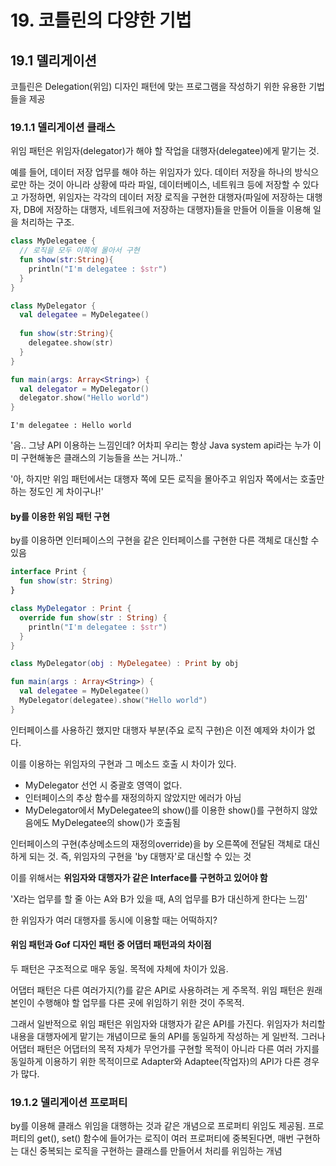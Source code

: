 # 19. 코틀린의 다양한 기법

## 19.1 델리게이션

코틀린은 Delegation(위임) 디자인 패턴에 맞는 프로그램을 작성하기 위한 유용한 기법들을 제공

### 19.1.1 델리게이션 클래스

위임 패턴은 위임자(delegator)가 해야 할 작업을 대행자(delegatee)에게 맡기는 것. 

예를 들어, 데이터 저장 업무를 해야 하는 위임자가 있다. 
데이터 저장을 하나의 방식으로만 하는 것이 아니라 상황에 따라 파일, 데이터베이스, 네트워크 등에 저장할 수 있다고 가정하면, 
위임자는 각각의 데이터 저장 로직을 구현한 대행자(파일에 저장하는 대행자, DB에 저장하는 대행자, 네트워크에 저장하는 대행자)들을 만들어 이들을 이용해 일을 처리하는 구조.

```kotlin
class MyDelegatee {
  // 로직을 모두 이쪽에 몰아서 구현
  fun show(str:String){
    println("I'm delegatee : $str")
  }
}

class MyDelegator {
  val delegatee = MyDelegatee()
  
  fun show(str:String){
    delegatee.show(str)
  }
}

fun main(args: Array<String>) {
  val delegator = MyDelegator()
  delegator.show("Hello world")
}
```

    I'm delegatee : Hello world

'음.. 그냥 API 이용하는 느낌인데? 어차피 우리는 항상 Java system api라는 누가 이미 구현해놓은 클래스의 기능들을 쓰는 거니까..'

'아, 하지만 위임 패턴에서는 대행자 쪽에 모든 로직을 몰아주고 위임자 쪽에서는 호출만 하는 정도인 게 차이구나!'

#### by를 이용한 위임 패턴 구현

by를 이용하면 인터페이스의 구현을 같은 인터페이스를 구현한 다른 객체로 대신할 수 있음

```kotlin
interface Print {
  fun show(str: String)
}

class MyDelegator : Print {
  override fun show(str : String) {
    println("I'm delegatee : $str")
  }
}

class MyDelegator(obj : MyDelegatee) : Print by obj

fun main(args : Array<String>) {
  val delegatee = MyDelegatee()
  MyDelegator(delegatee).show("Hello world")
}
``` 

인터페이스를 사용하긴 했지만 대행자 부분(주요 로직 구현)은 이전 예제와 차이가 없다. 

이를 이용하는 위임자의 구현과 그 메소드 호출 시 차이가 있다.
* MyDelegator 선언 시 중괄호 영역이 없다.
* 인터페이스의 추상 함수를 재정의하지 않았지만 에러가 아님
* MyDelegator에서 MyDelegatee의 show()를 이용한 show()를 구현하지 않았음에도 MyDelegatee의 show()가 호출됨

인터페이스의 구현(추상메소드의 재정의override)을 by 오른쪽에 전달된 객체로 대신하게 되는 것. 즉, 위임자의 구현을 'by 대행자'로 대신할 수 있는 것

이를 위해서는 **위임자와 대행자가 같은 Interface를 구현하고 있어야 함**

'X라는 업무를 할 줄 아는 A와 B가 있을 때, A의 업무를 B가 대신하게 한다는 느낌'

한 위임자가 여러 대행자를 동시에 이용할 때는 어떡하지?
  
  
#### 위임 패턴과 Gof 디자인 패턴 중 어댑터 패턴과의 차이점
두 패턴은 구조적으로 매우 동일. 목적에 자체에 차이가 있음. 

어댑터 패턴은 다른 여러가지(?)를 같은 API로 사용하려는 게 주목적. 위임 패턴은 원래 본인이 수행해야 할 업무를 다른 곳에 위임하기 위한 것이 주목적.

그래서 일반적으로 위임 패턴은 위임자와 대행자가 같은 API를 가진다. 위임자가 처리할 내용을 대행자에게 맡기는 개념이므로 둘의 API를 동일하게 작성하는 게 일반적. 그러나 어댑터 패턴은 어댑터의 목적 자체가 무언가를 구현할 목적이 아니라 다른 여러 가지를 동일하게 이용하기 위한 목적이므로 Adapter와 Adaptee(작업자)의 API가 다른 경우가 많다. 

### 19.1.2 델리게이션 프로퍼티
by를 이용해 클래스 위임을 대행하는 것과 같은 개념으로 프로퍼티 위임도 제공됨.
프로퍼티의 get(), set() 함수에 들어가는 로직이 여러 프로퍼티에 중복된다면, 매번 구현하는 대신 중복되는 로직을 구현하는 클래스를 만들어서 처리를 위임하는 개념 



